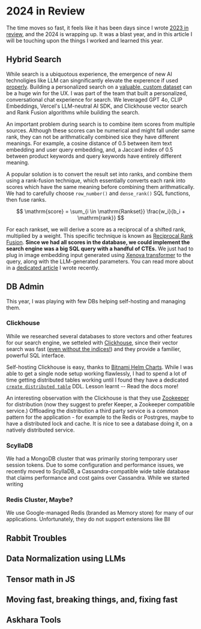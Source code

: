 # 2024 in Review

The time moves so fast, it feels like it has been days since I wrote [2023 in review](/posts/2023-in-review), and the 2024 is wrapping up. It was a blast year, and in this article I will be touching upon the things I worked and learned this year.

## Hybrid Search
While search is a ubiquotous experience, the emergence of new AI technoligies like LLM can singnificantly elevate the experence if used [properly]().
Building a personalized search on a [valuable, custom dataset]() can be a huge win for the UX. 
I was part of the team that built a personalized, conversational chat experience for search.
We leveraged GPT 4o, CLIP Embeddings, Vercel's LLM-neutral AI SDK, and Clickhouse vector search and Rank Fusion algorithms while building the search.

An important problem during search is to combine item scores from multiple sources.
Although these scores can be numerical and might fall under same rank, they can not be arithmatically combined sice they have different meanings.
For example, a cosine distance of 0.5 between item text embedding and user query embedding, and, a Jaccard index of 0.5 between product keywords and query keywords have entirely different meaning.

A popular solution is to convert the result set into ranks, and combine them using a rank-fusion technique, which essentially converts each rank into scores which have the same meaning before combining them arithmatically. 
We had to carefully choose `row_number()` and `dense_rank()` SQL functions, then fuse ranks.

$$
\mathrm{score} = \sum_{i \in \mathrm{Rankset}} \frac{w_i}{b_i + \mathrm{rank}}
$$

For each rankset, we will derive a score as a reciprocal of a shifted rank, multiplied by a weight. This specific technique is known as [Reciprocal Rank Fusion]().
**Since we had all scores in the database, we could implement the search engine was a big SQL query with a handful of CTEs.** 
We just had to plug in image embedding input generated using [Xenova transformer]() to the query, along with the LLM-generated parameters.
You can read more about in a [dedicated article](/posts/hybrid-search) I wrote recently.

## DB Admin
This year, I was playing with few DBs helping self-hosting and managing them.

### Clickhouse
While we researched several databases to store vectors and other features for our search engine, we setteled with [Clickhouse](), since their vector search was fast ([even without the indices!]()) and they provide a familier, powerful SQL interface.

Self-hosting Clickhouse is easy, thanks to [Bitnami Helm Charts]().
While I was able to get a single node setup working flawlessly, I had to spend a lot of time getting distributed tables working until I found they have a dedicated [`create distributed table`]() DDL.
Lesson learnt -- Read the docs more!

An interesting observation with the Clickhouse is that they use [Zookeeper]() for distribution (now they suggest to prefer Keeper, a Zookeeper compatible service.)
Offloading the distribution a third party service is a common pattern for the application - for example to the Redis or Postrgres, maybe to have a distributed lock and cache.
It is nice to see a database doing it, on a natively distributed service.

### ScyllaDB
We had a MongoDB cluster that was primarily storing temporary user session tokens.
Due to some configuration and performance issues, we recently moved to ScyllaDB, a Cassandra-compatible wide table database that claims performance and cost gains over Cassandra.
While we started writing 

### Redis Cluster, Maybe?
We use Google-managed Redis (branded as Memory store) for many of our applications.
Unfortunately, they do not support extensions like Bll

## Rabbit Troubles

## Data Normalization using LLMs

## Tensor math in JS

## Moving fast, breaking things, and, fixing fast

## Askhara Tools